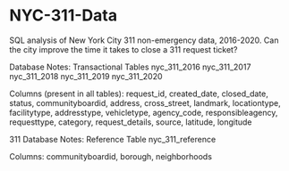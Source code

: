 # NYC-311-Data
SQL analysis of New York City 311 non-emergency data, 2016-2020.
Can the city improve the time it takes to close a 311 request ticket?

Database Notes: Transactional Tables
nyc_311_2016
nyc_311_2017
nyc_311_2018
nyc_311_2019
nyc_311_2020

Columns (present in all tables):
request_id, created_date, closed_date, status, communityboardid, address, cross_street, landmark, locationtype, facilitytype, addresstype, vehicletype, agency_code, responsibleagency, requesttype, category, request_details, source, latitude, longitude

311 Database Notes: Reference Table
nyc_311_reference

Columns:
communityboardid, borough, neighborhoods

